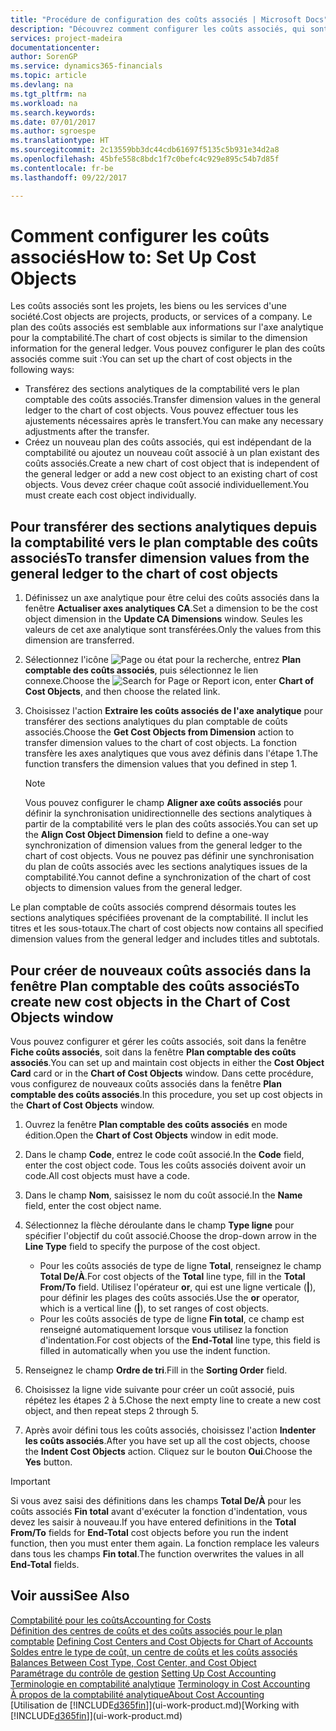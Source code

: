 ```yaml
---
title: "Procédure de configuration des coûts associés | Microsoft Docs"
description: "Découvrez comment configurer les coûts associés, qui sont similaires aux axes analytiques pour la comptabilité."
services: project-madeira
documentationcenter: 
author: SorenGP
ms.service: dynamics365-financials
ms.topic: article
ms.devlang: na
ms.tgt_pltfrm: na
ms.workload: na
ms.search.keywords: 
ms.date: 07/01/2017
ms.author: sgroespe
ms.translationtype: HT
ms.sourcegitcommit: 2c13559bb3dc44cdb61697f5135c5b931e34d2a8
ms.openlocfilehash: 45bfe558c8bdc1f7c0befc4c929e895c54b7d85f
ms.contentlocale: fr-be
ms.lasthandoff: 09/22/2017

---
```

# <a name="how-to-set-up-cost-objects"></a><span data-ttu-id="b5f6a-103">Comment configurer les coûts associés</span><span class="sxs-lookup"><span data-stu-id="b5f6a-103">How to: Set Up Cost Objects</span></span>
<span data-ttu-id="b5f6a-104">Les coûts associés sont les projets, les biens ou les services d'une société.</span><span class="sxs-lookup"><span data-stu-id="b5f6a-104">Cost objects are projects, products, or services of a company.</span></span> <span data-ttu-id="b5f6a-105">Le plan des coûts associés est semblable aux informations sur l'axe analytique pour la comptabilité.</span><span class="sxs-lookup"><span data-stu-id="b5f6a-105">The chart of cost objects is similar to the dimension information for the general ledger.</span></span> <span data-ttu-id="b5f6a-106">Vous pouvez configurer le plan des coûts associés comme suit :</span><span class="sxs-lookup"><span data-stu-id="b5f6a-106">You can set up the chart of cost objects in the following ways:</span></span>  

* <span data-ttu-id="b5f6a-107">Transférez des sections analytiques de la comptabilité vers le plan comptable des coûts associés.</span><span class="sxs-lookup"><span data-stu-id="b5f6a-107">Transfer dimension values in the general ledger to the chart of cost objects.</span></span> <span data-ttu-id="b5f6a-108">Vous pouvez effectuer tous les ajustements nécessaires après le transfert.</span><span class="sxs-lookup"><span data-stu-id="b5f6a-108">You can make any necessary adjustments after the transfer.</span></span>  
* <span data-ttu-id="b5f6a-109">Créez un nouveau plan des coûts associés, qui est indépendant de la comptabilité ou ajoutez un nouveau coût associé à un plan existant des coûts associés.</span><span class="sxs-lookup"><span data-stu-id="b5f6a-109">Create a new chart of cost object that is independent of the general ledger or add a new cost object to an existing chart of cost objects.</span></span> <span data-ttu-id="b5f6a-110">Vous devez créer chaque coût associé individuellement.</span><span class="sxs-lookup"><span data-stu-id="b5f6a-110">You must create each cost object individually.</span></span>  

## <a name="to-transfer-dimension-values-from-the-general-ledger-to-the-chart-of-cost-objects"></a><span data-ttu-id="b5f6a-111">Pour transférer des sections analytiques depuis la comptabilité vers le plan comptable des coûts associés</span><span class="sxs-lookup"><span data-stu-id="b5f6a-111">To transfer dimension values from the general ledger to the chart of cost objects</span></span>  
1.  <span data-ttu-id="b5f6a-112">Définissez un axe analytique pour être celui des coûts associés dans la fenêtre **Actualiser axes analytiques CA**.</span><span class="sxs-lookup"><span data-stu-id="b5f6a-112">Set a dimension to be the cost object dimension in the **Update CA Dimensions** window.</span></span> <span data-ttu-id="b5f6a-113">Seules les valeurs de cet axe analytique sont transférées.</span><span class="sxs-lookup"><span data-stu-id="b5f6a-113">Only the values from this dimension are transferred.</span></span>  
2.  <span data-ttu-id="b5f6a-114">Sélectionnez l'icône ![Page ou état pour la recherche](media/ui-search/search_small.png "icône Page ou état pour la recherche"), entrez **Plan comptable des coûts associés**, puis sélectionnez le lien connexe.</span><span class="sxs-lookup"><span data-stu-id="b5f6a-114">Choose the ![Search for Page or Report](media/ui-search/search_small.png "Search for Page or Report icon") icon, enter **Chart of Cost Objects**, and then choose the related link.</span></span>  
3.  <span data-ttu-id="b5f6a-115">Choisissez l'action **Extraire les coûts associés de l'axe analytique** pour transférer des sections analytiques du plan comptable de coûts associés.</span><span class="sxs-lookup"><span data-stu-id="b5f6a-115">Choose the **Get Cost Objects from Dimension** action to transfer dimension values to the chart of cost objects.</span></span> <span data-ttu-id="b5f6a-116">La fonction transfère les axes analytiques que vous avez définis dans l'étape 1.</span><span class="sxs-lookup"><span data-stu-id="b5f6a-116">The function transfers the dimension values that you defined in step 1.</span></span>  

    > [!NOTE]  
    >  <span data-ttu-id="b5f6a-117">Vous pouvez configurer le champ **Aligner axe coûts associés** pour définir la synchronisation unidirectionnelle des sections analytiques à partir de la comptabilité vers le plan des coûts associés.</span><span class="sxs-lookup"><span data-stu-id="b5f6a-117">You can set up the **Align Cost Object Dimension**  field to define a one-way synchronization of dimension values from the general ledger to the chart of cost objects.</span></span> <span data-ttu-id="b5f6a-118">Vous ne pouvez pas définir une synchronisation du plan de coûts associés avec les sections analytiques issues de la comptabilité.</span><span class="sxs-lookup"><span data-stu-id="b5f6a-118">You cannot define a synchronization of the chart of cost objects to dimension values from the general ledger.</span></span>  

<span data-ttu-id="b5f6a-119">Le plan comptable de coûts associés comprend désormais toutes les sections analytiques spécifiées provenant de la comptabilité. Il inclut les titres et les sous-totaux.</span><span class="sxs-lookup"><span data-stu-id="b5f6a-119">The chart of cost objects now contains all specified dimension values from the general ledger and includes titles and subtotals.</span></span>  

## <a name="to-create-new-cost-objects-in-the-chart-of-cost-objects-window"></a><span data-ttu-id="b5f6a-120">Pour créer de nouveaux coûts associés dans la fenêtre Plan comptable des coûts associés</span><span class="sxs-lookup"><span data-stu-id="b5f6a-120">To create new cost objects in the Chart of Cost Objects window</span></span>  
<span data-ttu-id="b5f6a-121">Vous pouvez configurer et gérer les coûts associés, soit dans la fenêtre **Fiche coûts associés**, soit dans la fenêtre **Plan comptable des coûts associés**.</span><span class="sxs-lookup"><span data-stu-id="b5f6a-121">You can set up and maintain cost objects in either the **Cost Object Card** card or in the **Chart of Cost Objects** window.</span></span> <span data-ttu-id="b5f6a-122">Dans cette procédure, vous configurez de nouveaux coûts associés dans la fenêtre **Plan comptable des coûts associés**.</span><span class="sxs-lookup"><span data-stu-id="b5f6a-122">In this procedure, you set up cost objects in the **Chart of Cost Objects** window.</span></span>  

1.  <span data-ttu-id="b5f6a-123">Ouvrez la fenêtre **Plan comptable des coûts associés** en mode édition.</span><span class="sxs-lookup"><span data-stu-id="b5f6a-123">Open the **Chart of Cost Objects** window in edit mode.</span></span>  
2.  <span data-ttu-id="b5f6a-124">Dans le champ **Code**, entrez le code coût associé.</span><span class="sxs-lookup"><span data-stu-id="b5f6a-124">In the **Code** field, enter the cost object code.</span></span> <span data-ttu-id="b5f6a-125">Tous les coûts associés doivent avoir un code.</span><span class="sxs-lookup"><span data-stu-id="b5f6a-125">All cost objects must have a code.</span></span>  
3.  <span data-ttu-id="b5f6a-126">Dans le champ **Nom**, saisissez le nom du coût associé.</span><span class="sxs-lookup"><span data-stu-id="b5f6a-126">In the **Name** field, enter the cost object name.</span></span>  
4.  <span data-ttu-id="b5f6a-127">Sélectionnez la flèche déroulante dans le champ **Type ligne** pour spécifier l'objectif du coût associé.</span><span class="sxs-lookup"><span data-stu-id="b5f6a-127">Choose the drop-down arrow in the **Line Type** field to specify the purpose of the cost object.</span></span>  

    * <span data-ttu-id="b5f6a-128">Pour les coûts associés de type de ligne **Total**, renseignez le champ **Total De/À**.</span><span class="sxs-lookup"><span data-stu-id="b5f6a-128">For cost objects of the **Total** line type, fill in the **Total From/To** field.</span></span> <span data-ttu-id="b5f6a-129">Utilisez l'opérateur **or**, qui est une ligne verticale (**&#124;**), pour définir les plages des coûts associés.</span><span class="sxs-lookup"><span data-stu-id="b5f6a-129">Use the **or** operator, which is a vertical line (**&#124;**), to set ranges of cost objects.</span></span>  
    * <span data-ttu-id="b5f6a-130">Pour les coûts associés de type de ligne **Fin total**, ce champ est renseigné automatiquement lorsque vous utilisez la fonction d'indentation.</span><span class="sxs-lookup"><span data-stu-id="b5f6a-130">For cost objects of the **End-Total** line type, this field is filled in automatically when you use  the indent function.</span></span>  
5.  <span data-ttu-id="b5f6a-131">Renseignez le champ **Ordre de tri**.</span><span class="sxs-lookup"><span data-stu-id="b5f6a-131">Fill in the **Sorting Order** field.</span></span>  
6.  <span data-ttu-id="b5f6a-132">Choisissez la ligne vide suivante pour créer un coût associé, puis répétez les étapes 2 à 5.</span><span class="sxs-lookup"><span data-stu-id="b5f6a-132">Chose the next empty line to create a new cost object, and then repeat steps 2 through 5.</span></span>  
7.  <span data-ttu-id="b5f6a-133">Après avoir défini tous les coûts associés, choisissez l'action **Indenter les coûts associés**.</span><span class="sxs-lookup"><span data-stu-id="b5f6a-133">After you have set up all the cost objects, choose the **Indent Cost Objects** action.</span></span> <span data-ttu-id="b5f6a-134">Cliquez sur le bouton **Oui**.</span><span class="sxs-lookup"><span data-stu-id="b5f6a-134">Choose the **Yes** button.</span></span>  

> [!IMPORTANT]  
>  <span data-ttu-id="b5f6a-135">Si vous avez saisi des définitions dans les champs **Total De/À** pour les coûts associés **Fin total** avant d'exécuter la fonction d'indentation, vous devez les saisir à nouveau.</span><span class="sxs-lookup"><span data-stu-id="b5f6a-135">If you have entered definitions in the **Total From/To** fields for **End-Total** cost objects before you run the indent function, then you must enter them again.</span></span> <span data-ttu-id="b5f6a-136">La fonction remplace les valeurs dans tous les champs **Fin total**.</span><span class="sxs-lookup"><span data-stu-id="b5f6a-136">The function overwrites the values in all **End-Total** fields.</span></span>  

## <a name="see-also"></a><span data-ttu-id="b5f6a-137">Voir aussi</span><span class="sxs-lookup"><span data-stu-id="b5f6a-137">See Also</span></span>  
[<span data-ttu-id="b5f6a-138">Comptabilité pour les coûts</span><span class="sxs-lookup"><span data-stu-id="b5f6a-138">Accounting for Costs</span></span>](finance-manage-cost-accounting.md)  
<span data-ttu-id="b5f6a-139">[Définition des centres de coûts et des coûts associés pour le plan comptable](finance-defining-cost-centers-and-cost-objects-for-chart-of-accounts.md) </span><span class="sxs-lookup"><span data-stu-id="b5f6a-139">[Defining Cost Centers and Cost Objects for Chart of Accounts](finance-defining-cost-centers-and-cost-objects-for-chart-of-accounts.md) </span></span>  
<span data-ttu-id="b5f6a-140">[Soldes entre le type de coût, un centre de coûts et les coûts associés](finance-balances-between-cost-type-cost-center-and-cost-object.md) </span><span class="sxs-lookup"><span data-stu-id="b5f6a-140">[Balances Between Cost Type, Cost Center, and Cost Object](finance-balances-between-cost-type-cost-center-and-cost-object.md) </span></span>  
<span data-ttu-id="b5f6a-141">[Paramétrage du contrôle de gestion](finance-set-up-cost-accounting.md) </span><span class="sxs-lookup"><span data-stu-id="b5f6a-141">[Setting Up Cost Accounting](finance-set-up-cost-accounting.md) </span></span>  
<span data-ttu-id="b5f6a-142">[Terminologie en comptabilité analytique](finance-terminology-in-cost-accounting.md) </span><span class="sxs-lookup"><span data-stu-id="b5f6a-142">[Terminology in Cost Accounting](finance-terminology-in-cost-accounting.md) </span></span>  
[<span data-ttu-id="b5f6a-143">À propos de la comptabilité analytique</span><span class="sxs-lookup"><span data-stu-id="b5f6a-143">About Cost Accounting</span></span>](finance-about-cost-accounting.md)  
<span data-ttu-id="b5f6a-144">[Utilisation de [!INCLUDE[d365fin](includes/d365fin_md.md)]](ui-work-product.md)</span><span class="sxs-lookup"><span data-stu-id="b5f6a-144">[Working with [!INCLUDE[d365fin](includes/d365fin_md.md)]](ui-work-product.md)</span></span>

